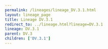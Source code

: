 ```yaml
---
permalink: /lineages/lineage_DV.3.1.html
layout: lineage_page
title: Lineage DV.3.1
redirect_to: ../lineage.html?lineage=DV.3.1
lineage: DV.3.1
parent: DV.3
children: ['DV.3.1']
---
```

